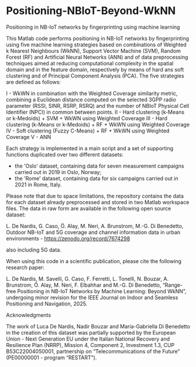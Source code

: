 # Positioning-NBIoT-Beyond-WkNN
Positioning in NB-IoT networks by fingerprinting using machine learning

This Matlab code performs positioning in NB-IoT networks by fingerprinting using five machine learning strategies based on combinations of Weighted k Nearest Neighbours (WkNN), Support Vector Machine (SVM), Random Forest (RF) and Artificial Neural Networks (ANN) and of data preprocessing techniques aimed at reducing computational
complexity in the spatial domain and in the feature domain, respectively by means of hard ans soft clustering and of Principal Component Analysis (PCA). The five strategies are defined as follows:

I - WkWN in combination with the Weighted Coverage similarity metric, combining a Euclidean distance computed on the selected 3GPP radio parameter (RSSI, SINR, RSRP, RSRQ) and the number of NBIoT Physical Cell Identifier (NPCI) in common between points.
II - Hard clustering (k-Means or k-Medoids) + SVM + WkWN using Weighted Coverage
III - Hard clustering (k-Means or k-Medoids) + RF + WkWN using Weighted Coverage
IV - Soft clustering (Fuzzy C-Means) + RF + WkWN using Weighted Coverage
V - ANN


Each strategy is implemented in a main script and a set of supporting functions duplicated over two different datasets:
- the 'Oslo' dataset, containing data for seven measurement campaigns carried out in 2019 in Oslo, Norway;
- the 'Rome' dataset, containing data for six campaigns carried out in 2021 in Rome, Italy.

Please note that due to space limitations, the repository contains the data for each dataset already preprocessed and stored in two Matlab workspace files. The data in raw form are available in the following open source dataset:

L. De Nardis, G. Caso, Ö. Alay, M. Neri, A. Brunstrom, M.-G. Di Benedetto, Outdoor NB-IoT and 5G coverage and channel information data in urban environments - https://zenodo.org/record/7674298

also including 5G data.

When using this code in a scientific publication, please cite the following research paper:

L. De Nardis, M. Savelli, G. Caso, F. Ferretti, L. Tonelli, N. Bouzar, A. Brunstrom, Ö. Alay, M. Neri, F. Elbahhar and M.-G. Di Benedetto,  “Range-free Positioning in NB-IoT Networks by Machine Learning: Beyond WkNN”, undergoing minor revision for the IEEE Journal on Indoor and Seamless Positioning and Navigation, 2025.

Acknowledgments

The work of Luca De Nardis, Nadir Bouzar and Maria-Gabriella Di Benedetto in the creation of this dataset was partially supported by the European Union - Next Generation EU under the Italian National Recovery and Resilience Plan (NRRP), Mission 4, Component 2, Investment
1.3, CUP B53C22004050001, partnership on “Telecommunications of the Future” (PE00000001 - program “RESTART”).
